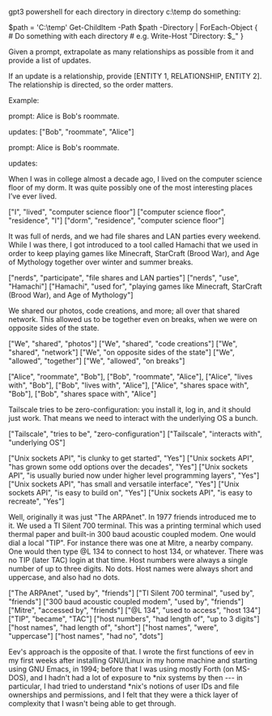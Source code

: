 


gpt3
powershell for each directory in directory c:\temp do something:

$path = 'C:\temp'
Get-ChildItem -Path $path -Directory | ForEach-Object {
    # Do something with each directory
    # e.g.
    Write-Host "Directory: $_"
}














Given a prompt, extrapolate as many relationships as possible from it and provide a list of updates.

If an update is a relationship, provide [ENTITY 1, RELATIONSHIP, ENTITY 2]. The relationship is directed, so the order matters.

Example:

prompt:
Alice is Bob's roommate.

updates:
["Bob", "roommate", "Alice"]

prompt:
Alice is Bob's roommate.

updates:



When I was in college almost a decade ago, I lived on the computer science floor of my dorm. It was quite possibly one of the most interesting places I’ve ever lived.

["I", "lived", "computer science floor"]
["computer science floor", "residence", "I"]
["dorm", "residence", "computer science floor"]

 It was full of nerds, and we had file shares and LAN parties every weekend. While I was there, I got introduced to a tool called Hamachi that we used in order to keep playing games like Minecraft, StarCraft (Brood War), and Age of Mythology together over winter and summer breaks.


["nerds", "participate", "file shares and LAN parties"]
["nerds", "use", "Hamachi"]
["Hamachi", "used for", "playing games like Minecraft, StarCraft (Brood War), and Age of Mythology"]

 We shared our photos, code creations, and more; all over that shared network. This allowed us to be together even on breaks, when we were on opposite sides of the state.


["We", "shared", "photos"]
["We", "shared", "code creations"]
["We", "shared", "network"]
["We", "on opposite sides of the state"]
["We", "allowed", "together"]
["We", "allowed", "on breaks"]




["Alice", "roommate", "Bob"],
["Bob", "roommate", "Alice"],
["Alice", "lives with", "Bob"],
["Bob", "lives with", "Alice"],
["Alice", "shares space with", "Bob"],
["Bob", "shares space with", "Alice"]







Tailscale tries to be zero-configuration: you install it, log in, and it should just work. That means we need to interact with the underlying OS a bunch.




["Tailscale", "tries to be", "zero-configuration"]
["Tailscale", "interacts with", "underlying OS"]



["Unix sockets API", "is clunky to get started", "Yes"]
["Unix sockets API", "has grown some odd options over the decades", "Yes"]
["Unix sockets API", "is usually buried now under higher level programming layers", "Yes"]
["Unix sockets API", "has small and versatile interface", "Yes"]
["Unix sockets API", "is easy to build on", "Yes"]
["Unix sockets API", "is easy to recreate", "Yes"]





Well, originally it was just "The ARPAnet". In 1977 friends introduced me to it. We used a TI Silent 700 terminal. This was a printing terminal which used thermal paper and built-in 300 baud acoustic coupled modem. One would dial a local "TIP". For instance there was one at Mitre, a nearby company. One would then type @L 134 to connect to host 134, or whatever. There was no TIP (later TAC) login at that time. Host numbers were always a single number of up to three digits. No dots. Host names were always short and uppercase, and also had no dots.



["The ARPAnet", "used by", "friends"]
["TI Silent 700 terminal", "used by", "friends"]
["300 baud acoustic coupled modem", "used by", "friends"]
["Mitre", "accessed by", "friends"]
["@L 134", "used to access", "host 134"]
["TIP", "became", "TAC"]
["host numbers", "had length of", "up to 3 digits"]
["host names", "had length of", "short"]
["host names", "were", "uppercase"]
["host names", "had no", "dots"]


Eev's approach is the opposite of that. I wrote the first functions of eev in my first weeks after installing GNU/Linux in my home machine and starting using GNU Emacs, in 1994; before that I was using mostly Forth (on MS-DOS), and I hadn't had a lot of exposure to *nix systems by then --- in particular, I had tried to understand *nix's notions of user IDs and file ownerships and permissions, and I felt that they were a thick layer of complexity that I wasn't being able to get through.



















